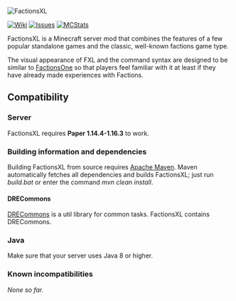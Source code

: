 ![FactionsXL](http://erethon.de/resources/logos/FactionsXL.png)

[![Wiki](http://erethon.de/resources/buttons/Wiki.png)](../../wiki/)
[![Issues](http://erethon.de/resources/buttons/Issues.png)](../../issues/)
[![MCStats](http://erethon.de/resources/buttons/MCStats.png)](http://mcstats.org/plugin/FactionsXL/)

FactionsXL is a Minecraft server mod that combines the features of a few popular standalone games and the classic, well-known factions game type.

The visual appearance of FXL and the command syntax are designed to be similar to [FactionsOne](https://github.com/DRE2N/FactionsOne) so that players feel familiar with it at least if they have already made experiences with Factions.

## Compatibility
### Server
FactionsXL requires **Paper 1.14.4-1.16.3** to work. 
### Building information and dependencies
Building FactionsXL from source requires [Apache Maven](https://maven.apache.org/).
Maven automatically fetches all dependencies and builds FactionsXL; just run _build.bat_ or enter the command _mvn clean install_.

#### DRECommons
[DRECommons](https://github.com/DRE2N/DRECommons) is a util library for common tasks. FactionsXL contains DRECommons.

### Java
Make sure that your server uses Java 8 or higher.

### Known incompatibilities
_None so far._
